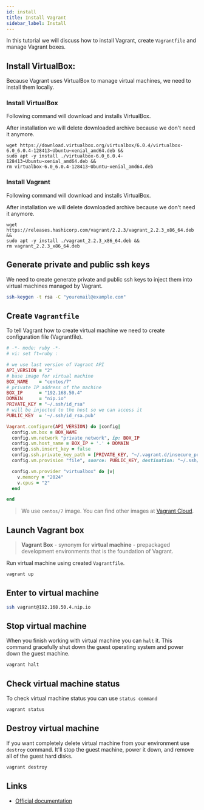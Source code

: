 ```yaml
---
id: install
title: Install Vagrant
sidebar_label: Install
---
```


In this tutorial we will discuss how to install Vagrant, create `Vagrantfile` and manage Vagrant boxes.

## Install VirtualBox:

Because Vagrant uses VirtualBox to manage virtual machines, we need to install them locally.

### Install VirtualBox
Following command will download and installs VirtualBox.

After installation we will delete downloaded archive because we don't need it anymore.

```
wget https://download.virtualbox.org/virtualbox/6.0.4/virtualbox-6.0_6.0.4-128413~Ubuntu~xenial_amd64.deb &&
sudo apt -y install ./virtualbox-6.0_6.0.4-128413~Ubuntu~xenial_amd64.deb &&
rm virtualbox-6.0_6.0.4-128413~Ubuntu~xenial_amd64.deb
```

### Install Vagrant
Following command will download and installs VirtualBox.

After installation we will delete downloaded archive because we don't need it anymore.

```
wget https://releases.hashicorp.com/vagrant/2.2.3/vagrant_2.2.3_x86_64.deb &&
sudo apt -y install ./vagrant_2.2.3_x86_64.deb &&
rm vagrant_2.2.3_x86_64.deb
```

## Generate private and public ssh keys

We need to create generate private and public ssh keys to inject them into virtual machines managed by Vagrant.

```bash
ssh-keygen -t rsa -C "youremail@example.com"
```

## Create `Vagrantfile`

To tell Vagrant how to create virtual machine we need to create configuration file (Vagrantfile). 

```ruby
# -*- mode: ruby -*-
# vi: set ft=ruby :

# we use last version of Vagrant API
API_VERSION = "2"
# base image for virtual machine
BOX_NAME    = "centos/7"
# private IP address of the machine
BOX_IP      = "192.168.50.4"
DOMAIN      = "nip.io"
PRIVATE_KEY = "~/.ssh/id_rsa"
# will be injected to the host so we can access it
PUBLIC_KEY  = '~/.ssh/id_rsa.pub'

Vagrant.configure(API_VERSION) do |config|
  config.vm.box = BOX_NAME
  config.vm.network "private_network", ip: BOX_IP
  config.vm.host_name = BOX_IP + '.' + DOMAIN
  config.ssh.insert_key = false
  config.ssh.private_key_path = [PRIVATE_KEY, "~/.vagrant.d/insecure_private_key"]
  config.vm.provision "file", source: PUBLIC_KEY, destination: "~/.ssh/authorized_keys"

  config.vm.provider "virtualbox" do |v|
    v.memory = "2024"
    v.cpus = "2"
  end

end
```

> We use `centos/7` image. You can find other images at [Vagrant Cloud](https://app.vagrantup.com/boxes/search).

## Launch Vagrant box

> **Vagrant Box** - synonym for **virtual machine** - prepackaged development environments that is the foundation of Vagrant.

Run virtual machine using created `Vagrantfile`.

```bash
vagrant up
``` 

## Enter to virtual machine

```bash
ssh vagrant@192.168.50.4.nip.io
```

## Stop virtual machine

When you finish working with virtual machine you can `halt` it. This command gracefully shut down the guest operating
system and power down the guest machine.

```bash
vagrant halt
```

## Check virtual machine status

To check virtual machine status you can use `status command`

```bash
vagrant status
```

## Destroy virtual machine

If you want completely delete virtual machine from your environment use `destroy` command.  It'll stop the guest
machine, power it down, and remove all of the guest hard disks.

```bash
vagrant destroy
```

## Links

- [Official documentation](https://www.vagrantup.com/intro/getting-started/install.html)